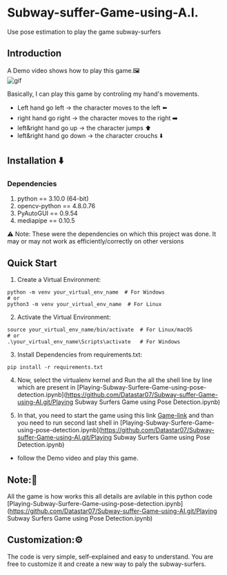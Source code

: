 # Subway-suffer-Game-using-A.I.
Use pose estimation to play the game subway-surfers

## Introduction

A Demo video shows how to play this game.🖼️  
![gif](https://github.com/Datastar07/Subway-suffer-Game-using-AI/blob/main/Demo/subway_demo.gif)

Basically, I can play this game by controling my hand's movements. 

- Left hand go left -> the character moves to the left ⬅️
- right hand go right -> the character moves to the right ➡️
- left&right hand go up -> the character jumps ⬆️
- left&right hand go down -> the character crouchs ⬇️

## Installation ⬇️
### Dependencies
1. python == 3.10.0 (64-bit)
2. opencv-python == 4.8.0.76
3. PyAutoGUI == 0.9.54
4. mediapipe == 0.10.5

⚠️ Note: These were the dependencies on which this project was done. It may or may not work as efficiently/correctly on other versions

## Quick Start

1. Create a Virtual Environment:
```
python -m venv your_virtual_env_name  # For Windows
# or
python3 -m venv your_virtual_env_name  # For Linux
```

2. Activate the Virtual Environment:
```
source your_virtual_env_name/bin/activate  # For Linux/macOS
# or
.\your_virtual_env_name\Scripts\activate   # For Windows
```

3. Install Dependencies from requirements.txt:
```
pip install -r requirements.txt
```

4. Now, select the virtualenv kernel and Run the all the shell line by line which are present in [Playing-Subway-Surfere-Game-using-pose-detection.ipynb](https://github.com/Datastar07/Subway-suffer-Game-using-AI.git/Playing Subway Surfers Game using Pose Detection.ipynb)

5. In that, you need to start the game using this link [Game-link](https://poki.com/en/g/subway-surfers) and than you need to run second last shell in [Playing-Subway-Surfere-Game-using-pose-detection.ipynb](https://github.com/Datastar07/Subway-suffer-Game-using-AI.git/Playing Subway Surfers Game using Pose Detection.ipynb)


- follow the Demo video and play this game.

## Note:📌
All the game is how works this all details are avilable in this python code [Playing-Subway-Surfere-Game-using-pose-detection.ipynb](https://github.com/Datastar07/Subway-suffer-Game-using-AI.git/Playing Subway Surfers Game using Pose Detection.ipynb)

## Customization:⚙️
The code is very simple, self-explained and easy to understand. You are free to customize it and create a new way to paly the subway-surfers.
